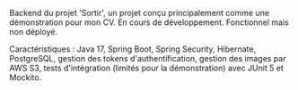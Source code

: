 Backend du projet 'Sortir', un projet conçu principalement comme une démonstration pour mon CV.
En cours de développement. Fonctionnel mais non déployé. 

Caractéristiques : Java 17, Spring Boot, Spring Security, Hibernate, PostgreSQL, gestion des tokens d'authentification, gestion des images par AWS S3, tests d'intégration (limités pour la démonstration) avec JUnit 5 et Mockito.
